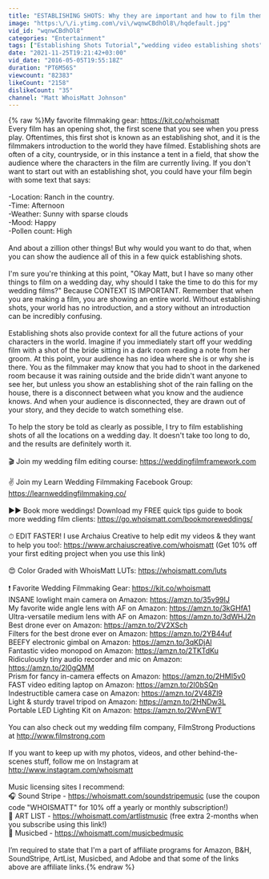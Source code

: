 ```yaml
---
title: "ESTABLISHING SHOTS: Why they are important and how to film them!"
image: "https:\/\/i.ytimg.com\/vi\/wqnwCBdhOl8\/hqdefault.jpg"
vid_id: "wqnwCBdhOl8"
categories: "Entertainment"
tags: ["Establishing Shots Tutorial","wedding video establishing shots","How to film establishing shots"]
date: "2021-11-25T19:21:42+03:00"
vid_date: "2016-05-05T19:55:18Z"
duration: "PT6M56S"
viewcount: "82383"
likeCount: "2158"
dislikeCount: "35"
channel: "Matt WhoisMatt Johnson"
---
```

{% raw %}My favorite filmmaking gear: <a rel="nofollow" target="blank" href="https://kit.co/whoismatt">https://kit.co/whoismatt</a><br />Every film has an opening shot, the first scene that you see when you press play.  Oftentimes, this first shot is known as an establishing shot, and it is the filmmakers introduction to the world they have filmed.  Establishing shots are often of a city, countryside, or in this instance a tent in a field, that show the audience where the characters in the film are currently living. If you don't want to start out with an establishing shot, you could have your film begin with some text that says:<br /><br />-Location: Ranch in the country.<br />-Time: Afternoon<br />-Weather: Sunny with sparse clouds<br />-Mood: Happy<br />-Pollen count: High<br /><br />And about a zillion other things! But why would you want to do that, when you can show the audience all of this in a few quick establishing shots.<br /><br />I'm sure you're thinking at this point, &quot;Okay Matt, but I have so many other things to film on a wedding day, why should I take the time to do this for my wedding films?&quot; Because CONTEXT IS IMPORTANT. Remember that when you are making a film, you are showing an entire world.  Without establishing shots, your world has no introduction, and a story without an introduction can be incredibly confusing. <br /><br />Establishing shots also  provide context for all the future actions of your characters in the world. Imagine if you immediately start off your wedding film with a shot of the bride sitting in a dark room reading a note from her groom. At this point, your audience has no idea where she is or why she is there. You as the filmmaker may know that you had to shoot in the darkened room because it was raining outside and the bride didn't want anyone to see her, but unless you show an establishing shot of the rain falling on the house, there is a disconnect between what you know and the audience knows. And when your audience is disconnected, they are drawn out of your story, and they decide to watch something else.<br /><br />To help the story be told as clearly as possible, I try to film establishing shots of all the locations on a wedding day.  It doesn't take too long to do, and the results are definitely worth it. <br /><br />🎬 Join my wedding film editing course: <a rel="nofollow" target="blank" href="https://weddingfilmframework.com">https://weddingfilmframework.com</a><br /><br />✌ Join my Learn Wedding Filmmaking Facebook Group: <a rel="nofollow" target="blank" href="https://learnweddingfilmmaking.co/">https://learnweddingfilmmaking.co/</a><br /><br />►► Book more weddings! Download my FREE quick tips guide to book more wedding film clients: <a rel="nofollow" target="blank" href="https://go.whoismatt.com/bookmoreweddings/">https://go.whoismatt.com/bookmoreweddings/</a><br /><br />⏱ EDIT FASTER! I use Archaius Creative to help edit my videos &amp; they want to help you too!: <a rel="nofollow" target="blank" href="https://www.archaiuscreative.com/whoismatt">https://www.archaiuscreative.com/whoismatt</a> (Get 10% off your first editing project when you use this link)<br /><br />😍 Color Graded with WhoisMatt LUTs: <a rel="nofollow" target="blank" href="https://whoismatt.com/luts">https://whoismatt.com/luts</a><br /><br />❗ Favorite Wedding Filmmaking Gear: <a rel="nofollow" target="blank" href="https://kit.co/whoismatt">https://kit.co/whoismatt</a><br />INSANE lowlight main camera on Amazon: <a rel="nofollow" target="blank" href="https://amzn.to/35v99IJ">https://amzn.to/35v99IJ</a><br />My favorite wide angle lens with AF on Amazon: <a rel="nofollow" target="blank" href="https://amzn.to/3kGHfA1">https://amzn.to/3kGHfA1</a><br />Ultra-versatile medium lens with AF on Amazon: <a rel="nofollow" target="blank" href="https://amzn.to/3dWHJ2n">https://amzn.to/3dWHJ2n</a><br />Best drone ever on Amazon: <a rel="nofollow" target="blank" href="https://amzn.to/2V2XSch">https://amzn.to/2V2XSch</a><br />Filters for the best drone ever on Amazon: <a rel="nofollow" target="blank" href="https://amzn.to/2YB44uf">https://amzn.to/2YB44uf</a><br />BEEFY electronic gimbal on Amazon: <a rel="nofollow" target="blank" href="https://amzn.to/3qKDjAl">https://amzn.to/3qKDjAl</a><br />Fantastic video monopod on Amazon: <a rel="nofollow" target="blank" href="https://amzn.to/2TKTdKu">https://amzn.to/2TKTdKu</a><br />Ridiculously tiny audio recorder and mic on Amazon: <a rel="nofollow" target="blank" href="https://amzn.to/2I0gQMM">https://amzn.to/2I0gQMM</a><br />Prism for fancy in-camera effects on Amazon: <a rel="nofollow" target="blank" href="https://amzn.to/2HMI5v0">https://amzn.to/2HMI5v0</a><br />FAST video editing laptop on Amazon: <a rel="nofollow" target="blank" href="https://amzn.to/2I0bSQn">https://amzn.to/2I0bSQn</a><br />Indestructible camera case on Amazon: <a rel="nofollow" target="blank" href="https://amzn.to/2V48Zl9">https://amzn.to/2V48Zl9</a><br />Light &amp; sturdy travel tripod on Amazon: <a rel="nofollow" target="blank" href="https://amzn.to/2HNDw3L">https://amzn.to/2HNDw3L</a><br />Portable LED Lighting Kit on Amazon: <a rel="nofollow" target="blank" href="https://amzn.to/2WvnEWT">https://amzn.to/2WvnEWT</a><br /><br />You can also check out my wedding film company, FilmStrong Productions at <a rel="nofollow" target="blank" href="http://www.filmstrong.com">http://www.filmstrong.com</a><br /><br />If you want to keep up with my photos, videos, and other behind-the-scenes stuff, follow me on Instagram at <a rel="nofollow" target="blank" href="http://www.instagram.com/whoismatt">http://www.instagram.com/whoismatt</a><br /><br />Music licensing sites I recommend:<br />🎧 Sound Stripe - <a rel="nofollow" target="blank" href="https://whoismatt.com/soundstripemusic">https://whoismatt.com/soundstripemusic</a>  (use the coupon code &quot;WHOISMATT&quot; for 10% off a yearly or monthly subscription!)<br /> 🎷 ART LIST - <a rel="nofollow" target="blank" href="https://whoismatt.com/artlistmusic">https://whoismatt.com/artlistmusic</a> (free extra 2-months when you subscribe using this link!)<br />🎵 Musicbed - <a rel="nofollow" target="blank" href="https://whoismatt.com/musicbedmusic">https://whoismatt.com/musicbedmusic</a><br /><br />I’m required to state that I'm a part of affiliate programs for Amazon, B&amp;H, SoundStripe, ArtList, Musicbed, and Adobe and that some of the links above are affiliate links.{% endraw %}

